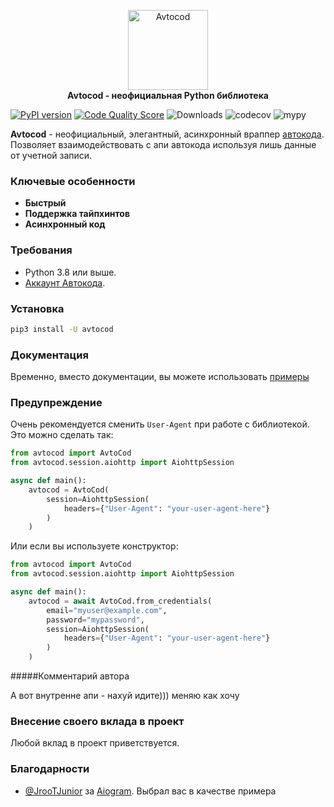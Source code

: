 <p align="center">
    <a href="https://github.com/Fom123/avtocod">
        <img src="https://profi.avtocod.ru/img/icons/apple-touch-icon-152x152.png" alt="Avtocod" width="128">
    </a>
    <br>
    <b>Avtocod - неофициальная Python библиотека</b>
    <br>

[![PyPI version](https://img.shields.io/pypi/v/avtocod.svg)](https://pypi.org/project/avtocod/)
[![Code Quality Score](https://api.codiga.io/project/30917/score/svg)](https://frontend.code-inspector.com/public/project/30917/avtocod/dashboard)
![Downloads](https://img.shields.io/pypi/dm/avtocod)
![codecov](https://codecov.io/gh/Fom123/avtocod/branch/develop/graph/badge.svg)
![mypy](https://img.shields.io/badge/type_checker-mypy-style=flat)
</p>

**Avtocod** - неофициальный, элегантный, асинхронный враппер [автокода](https://profi.avtocod.ru/).
Позволяет взаимодействовать с апи автокода используя лишь данные от учетной записи.

### Ключевые особенности
- **Быстрый**
- **Поддержка тайпхинтов**
- **Асинхронный код**


### Требования

- Python 3.8 или выше.
- [Аккаунт Автокода](https://profi.avtocod.ru/auth).


### Установка

``` bash
pip3 install -U avtocod
```


### Документация

Временно, вместо документации, вы можете использовать [примеры](https://github.com/Fom123/avtocod/tree/main/examples)

### Предупреждение
Очень рекомендуется сменить ```User-Agent``` при работе с библиотекой.
Это можно сделать так:
``` python
from avtocod import AvtoCod
from avtocod.session.aiohttp import AiohttpSession

async def main():
    avtocod = AvtoCod(
        session=AiohttpSession(
            headers={"User-Agent": "your-user-agent-here"}
        )
    )
```
Или если вы используете конструктор:
``` python
from avtocod import AvtoCod
from avtocod.session.aiohttp import AiohttpSession

async def main():
    avtocod = await AvtoCod.from_credentials(
        email="myuser@example.com",
        password="mypassword",
        session=AiohttpSession(
            headers={"User-Agent": "your-user-agent-here"}
        )
    )
```
#####Комментарий автора 

А вот внутренне апи - нахуй идите)))
меняю как хочу

### Внесение своего вклада в проект

Любой вклад в проект приветствуется.
### Благодарности

- [@JrooTJunior](https://github.com/JrooTJunior) за [Aiogram](https://github.com/aiogram/aiogram). Выбрал вас в качестве примера
